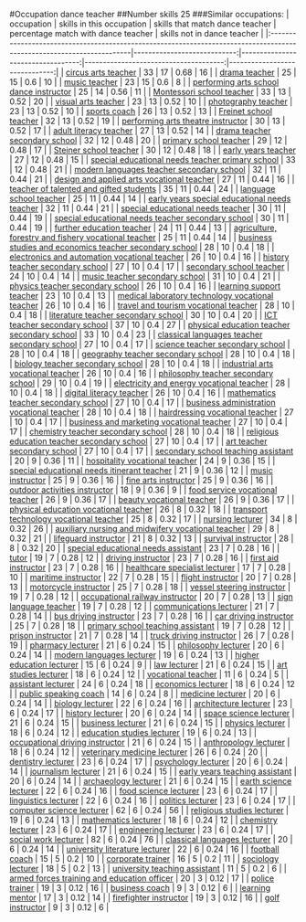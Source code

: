 #Occupation dance teacher
##Number skills 25
###Similar occupations:
| occupation                                                                                                            |   skills in this occupation |   skills that match dance teacher |   percentage match with dance teacher |   skills not in dance teacher |
|:----------------------------------------------------------------------------------------------------------------------|----------------------------:|----------------------------------:|--------------------------------------:|------------------------------:|
| [circus arts teacher](circus_arts_teacher.md)                                                                         |                          33 |                                17 |                                  0.68 |                            16 |
| [drama teacher](drama_teacher.md)                                                                                     |                          25 |                                15 |                                  0.6  |                            10 |
| [music teacher](music_teacher.md)                                                                                     |                          23 |                                15 |                                  0.6  |                             8 |
| [performing arts school dance instructor](performing_arts_school_dance_instructor.md)                                 |                          25 |                                14 |                                  0.56 |                            11 |
| [Montessori school teacher](Montessori_school_teacher.md)                                                             |                          33 |                                13 |                                  0.52 |                            20 |
| [visual arts teacher](visual_arts_teacher.md)                                                                         |                          23 |                                13 |                                  0.52 |                            10 |
| [photography teacher](photography_teacher.md)                                                                         |                          23 |                                13 |                                  0.52 |                            10 |
| [sports coach](sports_coach.md)                                                                                       |                          26 |                                13 |                                  0.52 |                            13 |
| [Freinet school teacher](Freinet_school_teacher.md)                                                                   |                          32 |                                13 |                                  0.52 |                            19 |
| [performing arts theatre instructor](performing_arts_theatre_instructor.md)                                           |                          30 |                                13 |                                  0.52 |                            17 |
| [adult literacy teacher](adult_literacy_teacher.md)                                                                   |                          27 |                                13 |                                  0.52 |                            14 |
| [drama teacher secondary school](drama_teacher_secondary_school.md)                                                   |                          32 |                                12 |                                  0.48 |                            20 |
| [primary school teacher](primary_school_teacher.md)                                                                   |                          29 |                                12 |                                  0.48 |                            17 |
| [Steiner school teacher](Steiner_school_teacher.md)                                                                   |                          30 |                                12 |                                  0.48 |                            18 |
| [early years teacher](early_years_teacher.md)                                                                         |                          27 |                                12 |                                  0.48 |                            15 |
| [special educational needs teacher primary school](special_educational_needs_teacher_primary_school.md)               |                          33 |                                12 |                                  0.48 |                            21 |
| [modern languages teacher secondary school](modern_languages_teacher_secondary_school.md)                             |                          32 |                                11 |                                  0.44 |                            21 |
| [design and applied arts vocational teacher](design_and_applied_arts_vocational_teacher.md)                           |                          27 |                                11 |                                  0.44 |                            16 |
| [teacher of talented and gifted students](teacher_of_talented_and_gifted_students.md)                                 |                          35 |                                11 |                                  0.44 |                            24 |
| [language school teacher](language_school_teacher.md)                                                                 |                          25 |                                11 |                                  0.44 |                            14 |
| [early years special educational needs teacher](early_years_special_educational_needs_teacher.md)                     |                          32 |                                11 |                                  0.44 |                            21 |
| [special educational needs teacher](special_educational_needs_teacher.md)                                             |                          30 |                                11 |                                  0.44 |                            19 |
| [special educational needs teacher secondary school](special_educational_needs_teacher_secondary_school.md)           |                          30 |                                11 |                                  0.44 |                            19 |
| [further education teacher](further_education_teacher.md)                                                             |                          24 |                                11 |                                  0.44 |                            13 |
| [agriculture, forestry and fishery vocational teacher](agriculture,_forestry_and_fishery_vocational_teacher.md)       |                          25 |                                11 |                                  0.44 |                            14 |
| [business studies and economics teacher secondary school](business_studies_and_economics_teacher_secondary_school.md) |                          28 |                                10 |                                  0.4  |                            18 |
| [electronics and automation vocational teacher](electronics_and_automation_vocational_teacher.md)                     |                          26 |                                10 |                                  0.4  |                            16 |
| [history teacher secondary school](history_teacher_secondary_school.md)                                               |                          27 |                                10 |                                  0.4  |                            17 |
| [secondary school teacher](secondary_school_teacher.md)                                                               |                          24 |                                10 |                                  0.4  |                            14 |
| [music teacher secondary school](music_teacher_secondary_school.md)                                                   |                          31 |                                10 |                                  0.4  |                            21 |
| [physics teacher secondary school](physics_teacher_secondary_school.md)                                               |                          26 |                                10 |                                  0.4  |                            16 |
| [learning support teacher](learning_support_teacher.md)                                                               |                          23 |                                10 |                                  0.4  |                            13 |
| [medical laboratory technology vocational teacher](medical_laboratory_technology_vocational_teacher.md)               |                          26 |                                10 |                                  0.4  |                            16 |
| [travel and tourism vocational teacher](travel_and_tourism_vocational_teacher.md)                                     |                          28 |                                10 |                                  0.4  |                            18 |
| [literature teacher secondary school](literature_teacher_secondary_school.md)                                         |                          30 |                                10 |                                  0.4  |                            20 |
| [ICT teacher secondary school](ICT_teacher_secondary_school.md)                                                       |                          37 |                                10 |                                  0.4  |                            27 |
| [physical education teacher secondary school](physical_education_teacher_secondary_school.md)                         |                          33 |                                10 |                                  0.4  |                            23 |
| [classical languages teacher secondary school](classical_languages_teacher_secondary_school.md)                       |                          27 |                                10 |                                  0.4  |                            17 |
| [science teacher secondary school](science_teacher_secondary_school.md)                                               |                          28 |                                10 |                                  0.4  |                            18 |
| [geography teacher secondary school](geography_teacher_secondary_school.md)                                           |                          28 |                                10 |                                  0.4  |                            18 |
| [biology teacher secondary school](biology_teacher_secondary_school.md)                                               |                          28 |                                10 |                                  0.4  |                            18 |
| [industrial arts vocational teacher](industrial_arts_vocational_teacher.md)                                           |                          26 |                                10 |                                  0.4  |                            16 |
| [philosophy teacher secondary school](philosophy_teacher_secondary_school.md)                                         |                          29 |                                10 |                                  0.4  |                            19 |
| [electricity and energy vocational teacher](electricity_and_energy_vocational_teacher.md)                             |                          28 |                                10 |                                  0.4  |                            18 |
| [digital literacy teacher](digital_literacy_teacher.md)                                                               |                          26 |                                10 |                                  0.4  |                            16 |
| [mathematics teacher secondary school](mathematics_teacher_secondary_school.md)                                       |                          27 |                                10 |                                  0.4  |                            17 |
| [business administration vocational teacher](business_administration_vocational_teacher.md)                           |                          28 |                                10 |                                  0.4  |                            18 |
| [hairdressing vocational teacher](hairdressing_vocational_teacher.md)                                                 |                          27 |                                10 |                                  0.4  |                            17 |
| [business and marketing vocational teacher](business_and_marketing_vocational_teacher.md)                             |                          27 |                                10 |                                  0.4  |                            17 |
| [chemistry teacher secondary school](chemistry_teacher_secondary_school.md)                                           |                          28 |                                10 |                                  0.4  |                            18 |
| [religious education teacher secondary school](religious_education_teacher_secondary_school.md)                       |                          27 |                                10 |                                  0.4  |                            17 |
| [art teacher secondary school](art_teacher_secondary_school.md)                                                       |                          27 |                                10 |                                  0.4  |                            17 |
| [secondary school teaching assistant](secondary_school_teaching_assistant.md)                                         |                          20 |                                 9 |                                  0.36 |                            11 |
| [hospitality vocational teacher](hospitality_vocational_teacher.md)                                                   |                          24 |                                 9 |                                  0.36 |                            15 |
| [special educational needs itinerant teacher](special_educational_needs_itinerant_teacher.md)                         |                          21 |                                 9 |                                  0.36 |                            12 |
| [music instructor](music_instructor.md)                                                                               |                          25 |                                 9 |                                  0.36 |                            16 |
| [fine arts instructor](fine_arts_instructor.md)                                                                       |                          25 |                                 9 |                                  0.36 |                            16 |
| [outdoor activities instructor](outdoor_activities_instructor.md)                                                     |                          18 |                                 9 |                                  0.36 |                             9 |
| [food service vocational teacher](food_service_vocational_teacher.md)                                                 |                          26 |                                 9 |                                  0.36 |                            17 |
| [beauty vocational teacher](beauty_vocational_teacher.md)                                                             |                          26 |                                 9 |                                  0.36 |                            17 |
| [physical education vocational teacher](physical_education_vocational_teacher.md)                                     |                          26 |                                 8 |                                  0.32 |                            18 |
| [transport technology vocational teacher](transport_technology_vocational_teacher.md)                                 |                          25 |                                 8 |                                  0.32 |                            17 |
| [nursing lecturer](nursing_lecturer.md)                                                                               |                          34 |                                 8 |                                  0.32 |                            26 |
| [auxiliary nursing and midwifery vocational teacher](auxiliary_nursing_and_midwifery_vocational_teacher.md)           |                          29 |                                 8 |                                  0.32 |                            21 |
| [lifeguard instructor](lifeguard_instructor.md)                                                                       |                          21 |                                 8 |                                  0.32 |                            13 |
| [survival instructor](survival_instructor.md)                                                                         |                          28 |                                 8 |                                  0.32 |                            20 |
| [special educational needs assistant](special_educational_needs_assistant.md)                                         |                          23 |                                 7 |                                  0.28 |                            16 |
| [tutor](tutor.md)                                                                                                     |                          19 |                                 7 |                                  0.28 |                            12 |
| [driving instructor](driving_instructor.md)                                                                           |                          23 |                                 7 |                                  0.28 |                            16 |
| [first aid instructor](first_aid_instructor.md)                                                                       |                          23 |                                 7 |                                  0.28 |                            16 |
| [healthcare specialist lecturer](healthcare_specialist_lecturer.md)                                                   |                          17 |                                 7 |                                  0.28 |                            10 |
| [maritime instructor](maritime_instructor.md)                                                                         |                          22 |                                 7 |                                  0.28 |                            15 |
| [flight instructor](flight_instructor.md)                                                                             |                          20 |                                 7 |                                  0.28 |                            13 |
| [motorcycle instructor](motorcycle_instructor.md)                                                                     |                          25 |                                 7 |                                  0.28 |                            18 |
| [vessel steering instructor](vessel_steering_instructor.md)                                                           |                          19 |                                 7 |                                  0.28 |                            12 |
| [occupational railway instructor](occupational_railway_instructor.md)                                                 |                          20 |                                 7 |                                  0.28 |                            13 |
| [sign language teacher](sign_language_teacher.md)                                                                     |                          19 |                                 7 |                                  0.28 |                            12 |
| [communications lecturer](communications_lecturer.md)                                                                 |                          21 |                                 7 |                                  0.28 |                            14 |
| [bus driving instructor](bus_driving_instructor.md)                                                                   |                          23 |                                 7 |                                  0.28 |                            16 |
| [car driving instructor](car_driving_instructor.md)                                                                   |                          25 |                                 7 |                                  0.28 |                            18 |
| [primary school teaching assistant](primary_school_teaching_assistant.md)                                             |                          19 |                                 7 |                                  0.28 |                            12 |
| [prison instructor](prison_instructor.md)                                                                             |                          21 |                                 7 |                                  0.28 |                            14 |
| [truck driving instructor](truck_driving_instructor.md)                                                               |                          26 |                                 7 |                                  0.28 |                            19 |
| [pharmacy lecturer](pharmacy_lecturer.md)                                                                             |                          21 |                                 6 |                                  0.24 |                            15 |
| [philosophy lecturer](philosophy_lecturer.md)                                                                         |                          20 |                                 6 |                                  0.24 |                            14 |
| [modern languages lecturer](modern_languages_lecturer.md)                                                             |                          19 |                                 6 |                                  0.24 |                            13 |
| [higher education lecturer](higher_education_lecturer.md)                                                             |                          15 |                                 6 |                                  0.24 |                             9 |
| [law lecturer](law_lecturer.md)                                                                                       |                          21 |                                 6 |                                  0.24 |                            15 |
| [art studies lecturer](art_studies_lecturer.md)                                                                       |                          18 |                                 6 |                                  0.24 |                            12 |
| [vocational teacher](vocational_teacher.md)                                                                           |                          11 |                                 6 |                                  0.24 |                             5 |
| [assistant lecturer](assistant_lecturer.md)                                                                           |                          24 |                                 6 |                                  0.24 |                            18 |
| [economics lecturer](economics_lecturer.md)                                                                           |                          18 |                                 6 |                                  0.24 |                            12 |
| [public speaking coach](public_speaking_coach.md)                                                                     |                          14 |                                 6 |                                  0.24 |                             8 |
| [medicine lecturer](medicine_lecturer.md)                                                                             |                          20 |                                 6 |                                  0.24 |                            14 |
| [biology lecturer](biology_lecturer.md)                                                                               |                          22 |                                 6 |                                  0.24 |                            16 |
| [architecture lecturer](architecture_lecturer.md)                                                                     |                          23 |                                 6 |                                  0.24 |                            17 |
| [history lecturer](history_lecturer.md)                                                                               |                          20 |                                 6 |                                  0.24 |                            14 |
| [space science lecturer](space_science_lecturer.md)                                                                   |                          21 |                                 6 |                                  0.24 |                            15 |
| [business lecturer](business_lecturer.md)                                                                             |                          21 |                                 6 |                                  0.24 |                            15 |
| [physics lecturer](physics_lecturer.md)                                                                               |                          18 |                                 6 |                                  0.24 |                            12 |
| [education studies lecturer](education_studies_lecturer.md)                                                           |                          19 |                                 6 |                                  0.24 |                            13 |
| [occupational driving instructor](occupational_driving_instructor.md)                                                 |                          21 |                                 6 |                                  0.24 |                            15 |
| [anthropology lecturer](anthropology_lecturer.md)                                                                     |                          18 |                                 6 |                                  0.24 |                            12 |
| [veterinary medicine lecturer](veterinary_medicine_lecturer.md)                                                       |                          26 |                                 6 |                                  0.24 |                            20 |
| [dentistry lecturer](dentistry_lecturer.md)                                                                           |                          23 |                                 6 |                                  0.24 |                            17 |
| [psychology lecturer](psychology_lecturer.md)                                                                         |                          20 |                                 6 |                                  0.24 |                            14 |
| [journalism lecturer](journalism_lecturer.md)                                                                         |                          21 |                                 6 |                                  0.24 |                            15 |
| [early years teaching assistant](early_years_teaching_assistant.md)                                                   |                          20 |                                 6 |                                  0.24 |                            14 |
| [archaeology lecturer](archaeology_lecturer.md)                                                                       |                          21 |                                 6 |                                  0.24 |                            15 |
| [earth science lecturer](earth_science_lecturer.md)                                                                   |                          22 |                                 6 |                                  0.24 |                            16 |
| [food science lecturer](food_science_lecturer.md)                                                                     |                          23 |                                 6 |                                  0.24 |                            17 |
| [linguistics lecturer](linguistics_lecturer.md)                                                                       |                          22 |                                 6 |                                  0.24 |                            16 |
| [politics lecturer](politics_lecturer.md)                                                                             |                          23 |                                 6 |                                  0.24 |                            17 |
| [computer science lecturer](computer_science_lecturer.md)                                                             |                          62 |                                 6 |                                  0.24 |                            56 |
| [religious studies lecturer](religious_studies_lecturer.md)                                                           |                          19 |                                 6 |                                  0.24 |                            13 |
| [mathematics lecturer](mathematics_lecturer.md)                                                                       |                          18 |                                 6 |                                  0.24 |                            12 |
| [chemistry lecturer](chemistry_lecturer.md)                                                                           |                          23 |                                 6 |                                  0.24 |                            17 |
| [engineering lecturer](engineering_lecturer.md)                                                                       |                          23 |                                 6 |                                  0.24 |                            17 |
| [social work lecturer](social_work_lecturer.md)                                                                       |                          82 |                                 6 |                                  0.24 |                            76 |
| [classical languages lecturer](classical_languages_lecturer.md)                                                       |                          20 |                                 6 |                                  0.24 |                            14 |
| [university literature lecturer](university_literature_lecturer.md)                                                   |                          22 |                                 6 |                                  0.24 |                            16 |
| [football coach](football_coach.md)                                                                                   |                          15 |                                 5 |                                  0.2  |                            10 |
| [corporate trainer](corporate_trainer.md)                                                                             |                          16 |                                 5 |                                  0.2  |                            11 |
| [sociology lecturer](sociology_lecturer.md)                                                                           |                          18 |                                 5 |                                  0.2  |                            13 |
| [university teaching assistant](university_teaching_assistant.md)                                                     |                          11 |                                 5 |                                  0.2  |                             6 |
| [armed forces training and education officer](armed_forces_training_and_education_officer.md)                         |                          20 |                                 3 |                                  0.12 |                            17 |
| [police trainer](police_trainer.md)                                                                                   |                          19 |                                 3 |                                  0.12 |                            16 |
| [business coach](business_coach.md)                                                                                   |                           9 |                                 3 |                                  0.12 |                             6 |
| [learning mentor](learning_mentor.md)                                                                                 |                          17 |                                 3 |                                  0.12 |                            14 |
| [firefighter instructor](firefighter_instructor.md)                                                                   |                          19 |                                 3 |                                  0.12 |                            16 |
| [golf instructor](golf_instructor.md)                                                                                 |                           9 |                                 3 |                                  0.12 |                             6 |
